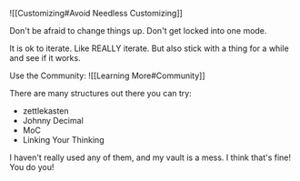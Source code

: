 ![[Customizing#Avoid Needless Customizing]]

Don't be afraid to change things up. Don't get locked into one mode.

It is ok to iterate. Like REALLY iterate.
But also stick with a thing for a while and see if it works.

Use the Community:
![[Learning More#Community]]

There are many structures out there you can try:
- zettlekasten
- Johnny Decimal
- MoC
- Linking Your Thinking

I haven't really used any of them, and my vault is a mess. I think that's fine! You do you!